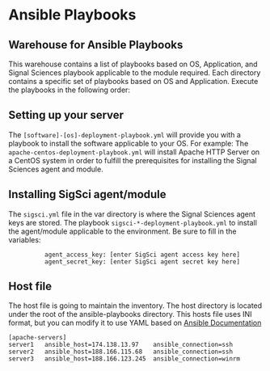 # Ansible Playbooks
## Warehouse for Ansible Playbooks

This warehouse contains a list of playbooks based on OS, Application, and Signal Sciences playbook applicable to the module required. Each directory contains a specific set of playbooks based on OS and Application. Execute the playbooks in the following order:
            
## Setting up your server
The `[software]-[os]-deployment-playbook.yml` will provide you with a playbook to install the software applicable to your OS. For example: The `apache-centos-deployment-playbook.yml` will install Apache HTTP Server on a CentOS system in order to fulfill the prerequisites for installing the Signal Sciences agent and module.

## Installing SigSci agent/module
The `sigsci.yml` file in the var directory is where the Signal Sciences agent keys are stored. The playbook `sigsci-*-deployment-playbook.yml` to install the agent/module applicable to the environment. Be sure to fill in the variables:
```
          agent_access_key: [enter SigSci agent access key here] 
          agent_secret_key: [enter SigSci agent secret key here]
```

## Host file
The host file is going to maintain the inventory. The host directory is located under the root of the ansible-playbooks directory. This hosts file uses INI format, but you can modify it to use YAML based on [Ansible Documentation](https://docs.ansible.com/ansible/latest/user_guide/intro_inventory.html#inventory-basics-formats-hosts-and-groups) 

```
[apache-servers]
server1   ansible_host=174.138.13.97    ansible_connection=ssh
server2   ansible_host=188.166.115.68   ansible_connection=ssh
server3   ansible_host=188.166.123.245  ansible_connection=winrm
```
